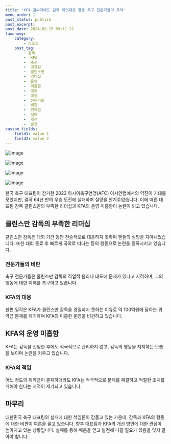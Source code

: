 ```yaml
---
title: 'KFA 감싸기에도 감독 제멋대로 행동 축구 전문가들의 우려'
menu_order: 1
post_status: publish
post_excerpt: 
post_date: 2024-02-15 09:11:21
taxonomy:
    category:
        - 스포츠
    post_tag:
        - 감독
        -  KFA
        -  축구
        -  대표팀
        -  클린스만
        -  리더십
        -  운영
        -  미흡함
        -  대회
        -  대응
        -  전문가들
        -  비판
        -  위약금
        -  실패
        -  개선
        -  발전
custom_fields:
    field1: value 1
    field2: value 2
---
```


![Image](https://imgnews.pstatic.net/image/421/2024/02/13/0007347850_001_20240213113732007.jpg?type=w647)

![Image](https://imgnews.pstatic.net/image/421/2024/02/13/0007347850_002_20240213113732146.jpg?type=w647)

![Image](https://imgnews.pstatic.net/image/421/2024/02/13/0007347850_003_20240213113732245.jpg?type=w647)

![Image](https://imgnews.pstatic.net/image/421/2024/02/13/0007347850_004_20240213113732344.jpg?type=w647)

한국 축구 대표팀이 참가한 2023 아시아축구연맹(AFC) 아시안컵에서의 약진이 기대를 모았지만, 결국 64년 만의 우승 도전에 실패하며 실망을 안겨주었습니다. 이에 따른 대표팀 감독 클린스만의 부족한 리더십과 KFA의 운영 미흡함이 논란이 되고 있습니다.
## 클린스만 감독의 부족한 리더십
클린스만 감독은 대회 기간 동안 전술적으로 대응하지 못하며 팬들의 실망을 자아내었습니다. 또한 대회 종료 후 빠르게 국외로 떠나는 등의 행동으로 논란을 증폭시키고 있습니다.
### 전문가들의 비판
축구 전문가들은 클린스만 감독의 직업적 윤리나 태도에 문제가 있다고 지적하며, 그의 행동에 대한 이해를 촉구하고 있습니다.
### KFA의 대응
한편 일각은 KFA가 클린스만 감독을 경질하지 못하는 이유로 약 100억원에 달하는 위약금 문제를 제기하며 KFA의 미흡한 운영을 비판하고 있습니다.
## KFA의 운영 미흡함
KFA는 감독을 선임한 후에도 적극적으로 관리하지 않고, 감독의 행동을 지지하는 모습을 보이며 논란을 키우고 있습니다.
### KFA의 책임
어느 정도의 위약금이 존재하더라도 KFA는 적극적으로 문제를 해결하고 적절한 조치를 취해야 한다는 지적이 제기되고 있습니다.
## 마무리
대한민국 축구 대표팀의 실패에 대한 책임론이 감돌고 있는 가운데, 감독과 KFA의 행동에 대한 비판이 여론을 끌고 있습니다. 향후 대표팀과 KFA의 개선 방안에 대한 관심이 높아지고 있는 상황입니다. 실패를 통해 배움을 얻고 발전해 나갈 필요가 있음을 잊지 말아야 합니다.
